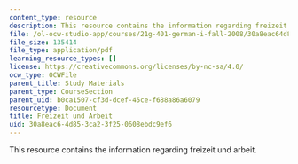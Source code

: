 ```yaml
---
content_type: resource
description: This resource contains the information regarding freizeit und arbeit.
file: /ol-ocw-studio-app/courses/21g-401-german-i-fall-2008/30a8eac64d853ca23f250608ebdc9ef6_MIT21G_401F08_freiz_arbe.pdf
file_size: 135414
file_type: application/pdf
learning_resource_types: []
license: https://creativecommons.org/licenses/by-nc-sa/4.0/
ocw_type: OCWFile
parent_title: Study Materials
parent_type: CourseSection
parent_uid: b0ca1507-cf3d-dcef-45ce-f688a86a6079
resourcetype: Document
title: Freizeit und Arbeit
uid: 30a8eac6-4d85-3ca2-3f25-0608ebdc9ef6
---
```

This resource contains the information regarding freizeit und arbeit.